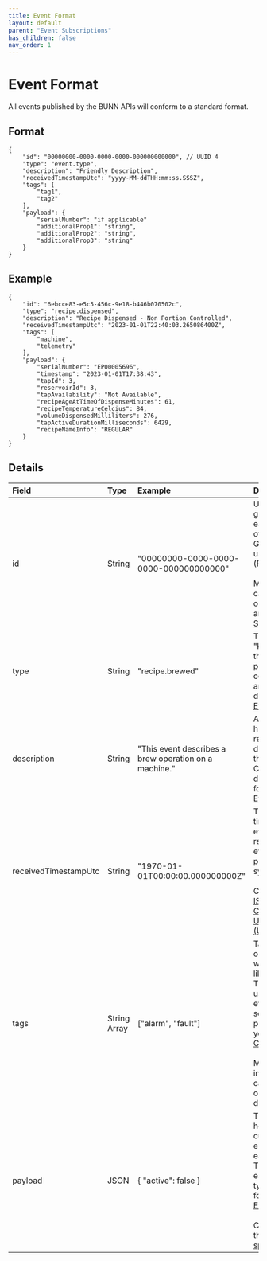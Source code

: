 ```yaml
---
title: Event Format
layout: default
parent: "Event Subscriptions"
has_children: false
nav_order: 1
---
```


# Event Format

All events published by the BUNN APIs will conform to a standard format.

## Format

```
{
    "id": "00000000-0000-0000-0000-000000000000", // UUID 4
    "type": "event.type",
    "description": "Friendly Description",
    "receivedTimestampUtc": "yyyy-MM-ddTHH:mm:ss.SSSZ",
    "tags": [
        "tag1",
        "tag2"
    ],
    "payload": {
        "serialNumber": "if applicable"
        "additionalProp1": "string",
        "additionalProp2": "string",
        "additionalProp3": "string"
    }
}
```

## Example

```
{
    "id": "6ebcce83-e5c5-456c-9e18-b446b070502c",
    "type": "recipe.dispensed",
    "description": "Recipe Dispensed - Non Portion Controlled",
    "receivedTimestampUtc": "2023-01-01T22:40:03.265086400Z",
    "tags": [
        "machine",
        "telemetry"
    ],
    "payload": {
        "serialNumber": "EP00005696",
        "timestamp": "2023-01-01T17:38:43",
        "tapId": 3,
        "reservoirId": 3,
        "tapAvailability": "Not Available",
        "recipeAgeAtTimeOfDispenseMinutes": 61,
        "recipeTemperatureCelcius": 84,
        "volumeDispensedMilliliters": 276,
        "tapActiveDurationMilliseconds": 6429,
        "recipeNameInfo": "REGULAR"
    }
}
```

## Details

| Field | Type   | Example                              | Description                                         |
| :-----|:-------| :----------------------------------- | :-------------------------------------------------- |
| id    | String | "00000000-0000-0000-0000-000000000000" | Unique ID generated for each instance of an event. Generated using UUID 4 (Random). <br><br>More details can be found on [Wikipedia](https://en.wikipedia.org/wiki/Universally_unique_identifier#Version_4_(random)) and/or the [IETF Specification](https://www.ietf.org/rfc/rfc4122.txt). |
| type  | String | "recipe.brewed" | This is the "kind" of event that was published and corresponds to an event definition in our [Event Catalog](/event-catalog). |
| description  | String | "This event describes a brew operation on a machine." | A brief, human-readable description of the event type. Corresponds to descriptions found in our [Event Catalog](/event-catalog). |
| receivedTimestampUtc  | String | "1970-01-01T00:00:00.000000000Z" | The data and time that the event was recieved by the event-processing system. <br><br>Conforms to [ISO-8601](https://en.wikipedia.org/wiki/ISO_8601) in [Coordinated Universal Time (UTC)](https://en.wikipedia.org/wiki/Coordinated_Universal_Time). |
| tags  | String Array | ["alarm", "fault"] | Tags describe one or more ways to group like events. These can be used to filter events when searching or publishing to your [Event Consumer](event-consumer). <br><br>More information can be found in our [Event Tags](event-tags) documentation. |
| payload  | JSON | { "active": false } | The payload holds the custom data elements for each event. The format for each event type can be found in our [Event Catalog](/event-catalog). <br><br>Conforms to the [JSON specification](https://www.json.org/json-en.html). |
